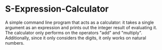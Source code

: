 # S-Expression-Calculator
A simple command line program that acts as a calculator: it takes a single argument as an expression and prints out the integer result of evaluating it. 
The calculator only performs on the operators "add" and "multiply". 
Additionally, since it only considers the digits, it only works on natural numbers.
